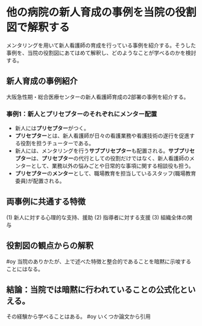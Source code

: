 # 他の病院の新人育成の事例を当院の役割図で解釈する


メンタリングを用いて新人看護師の育成を行っている事例を紹介する。そうした事例を、当院の役割図にあてはめて解釈し、どのようなことが学べるのかを検討する。

## 新人育成の事例紹介

大阪急性期・総合医療センターの新人看護師育成の2部署の事例を紹介する。

### 事例1：新人とプリセプターのそれぞれにメンター配置
* 新人には**プリセプター**がつく。
* **プリセプター**とは、新人看護師が日々の看護業務や看護技術の遂行を促進する役割を担うチューターである。
* 新人には、メンタリングを行う**サブプリセプター**も配置される。**サブプリセプター**は、**プリセプター**の代行としての役割だけではなく、新人看護師のメンターとして、業務以外の悩みごとや日常的な事項に関する相談役も担う。
* **プリセプター**の**メンター**として、職場教育を担当しているスタッフ(職場教育委員)が配置される。



## 両事例に共通する特徴
(1) 新人に対する心理的な支持、援助
(2) 指導者に対する支援
(3) 組織全体の関与

## 役割図の観点からの解釈


#oy 当院のありかたが、上で述べた特徴と整合的であることを暗黙に示唆することにはなる。

## 結論：当院では暗黙に行われていることの公式化といえる。
その経験から学べることはある。
#oy いくつか論文から引用
